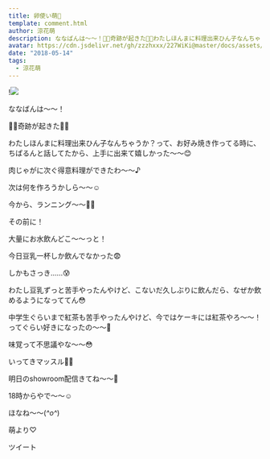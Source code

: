 ```yaml
---
title: 卵使い萌💫
template: comment.html
author: 涼花萌
description: ななばんは〜〜！👼🏼奇跡が起きた👼🏼わたしほんまに料理出来ひん子なんちゃうか？って、お好み焼き作ってる時に、ちぱるんと話してたから、上手に出来て嬉し...
avatar: https://cdn.jsdelivr.net/gh/zzzhxxx/227WiKi@master/docs/assets/photo/avatar/moe.jpg
date: "2018-05-14"
tags:
  - 涼花萌
---
```


!![](https://cdn.jsdelivr.net/gh/227WiKi/227WiKi-image@master/blog-image/moe-2018-05-14_1.jpg)







ななばんは〜〜！






👼🏼奇跡が起きた👼🏼














わたしほんまに料理出来ひん子なんちゃうか？って、お好み焼き作ってる時に、ちぱるんと話してたから、上手に出来て嬉しかった〜〜😊








肉じゃがに次ぐ得意料理ができたわ〜〜♪









次は何を作ろうかしら〜〜☺️















今から、ランニング〜〜👍🏻




その前に！

大量にお水飲んどこ〜〜っと！





今日豆乳一杯しか飲んでなかった😨




しかもさっき……😰








わたし豆乳ずっと苦手やったんやけど、こないだ久しぶりに飲んだら、なぜか飲めるようになっててん😳







中学生ぐらいまで紅茶も苦手やったんやけど、今ではケーキには紅茶やろ〜〜！ってぐらい好きになったの〜〜🤗









味覚って不思議やな〜〜😳













いってきマッスル💪🏻











明日のshowroom配信きてね〜〜💫


18時からやで〜〜☺️








ほなね〜〜(*^o^*)






萌より♡


ツイート



